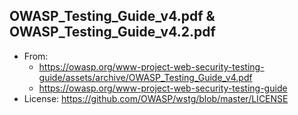 ## OWASP_Testing_Guide_v4.pdf & OWASP_Testing_Guide_v4.2.pdf
* From: 
  * https://owasp.org/www-project-web-security-testing-guide/assets/archive/OWASP_Testing_Guide_v4.pdf
  * https://owasp.org/www-project-web-security-testing-guide
* License: https://github.com/OWASP/wstg/blob/master/LICENSE 

